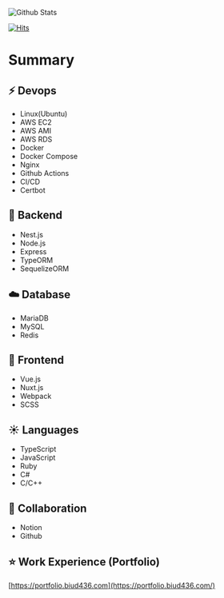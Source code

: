 ![Github Stats](https://github-readme-stats.vercel.app/api?username=biud436&theme=buefy&show_icons=true)

[![Hits](https://hits.seeyoufarm.com/api/count/incr/badge.svg?url=https%3A%2F%2Fgithub.com%2Fbiud436%2F&count_bg=%2379C83D&title_bg=%23555555&icon=&icon_color=%23E7E7E7&title=hits&edge_flat=false)](https://hits.seeyoufarm.com)

# Summary

## :zap: Devops

- Linux(Ubuntu)
- AWS EC2
- AWS AMI
- AWS RDS
- Docker
- Docker Compose
- Nginx
- Github Actions
- CI/CD
- Certbot

## :rocket: Backend

- Nest.js
- Node.js
- Express
- TypeORM
- SequelizeORM

## :cloud: Database

- MariaDB
- MySQL
- Redis

## :rocket: Frontend

- Vue.js
- Nuxt.js
- Webpack
- SCSS

## :sunny: Languages

- TypeScript
- JavaScript
- Ruby
- C#
- C/C++

## :rocket: Collaboration

- Notion
- Github

## :star: Work Experience (Portfolio)

[https://portfolio.biud436.com](https://portfolio.biud436.com/)
